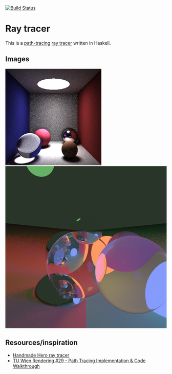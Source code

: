 [![Build Status](https://travis-ci.com/Vizaxo/ray-tracer.svg?branch=master)](https://travis-ci.com/Vizaxo/ray-tracer)

# Ray tracer

This is a [path-tracing](https://en.wikipedia.org/wiki/Path_tracing) [ray tracer](https://en.wikipedia.org/wiki/Ray_tracing_(graphics)) written in Haskell.

## Images

![Cornell box](images/011-cornell-box.png)
![Bubbles](images/010-refraction.png)

## Resources/inspiration

- [Handmade Hero ray tracer](https://www.youtube.com/watch?v=pq7dV4sR7lg&list=PLEMXAbCVnmY6eVE-F9KZbLZbJqjS_uby3&index=1)
- [TU Wien Rendering #29 - Path Tracing Implementation & Code Walkthrough](https://www.youtube.com/watch?v=cDi-uti2oLQ)
